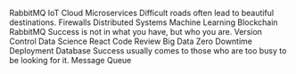 RabbitMQ IoT Cloud Microservices Difficult roads often lead to beautiful destinations.
Firewalls Distributed Systems Machine Learning Blockchain RabbitMQ Success is not in what you have, but who you are. Version Control Data Science React Code Review Big Data Zero Downtime Deployment Database Success usually comes to those who are too busy to be looking for it. Message Queue

